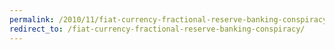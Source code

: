 ```yaml
---
permalink: /2010/11/fiat-currency-fractional-reserve-banking-conspiracy/
redirect_to: /fiat-currency-fractional-reserve-banking-conspiracy/
---
```

